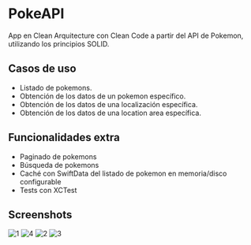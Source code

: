# PokeAPI

App en Clean Arquitecture con Clean Code a partir del API de Pokemon, utilizando los principios SOLID.

## Casos de uso

- Listado de pokemons.
- Obtención de los datos de un pokemon específico.
- Obtención de los datos de una localización específica.
- Obtención de los datos de una location area específica.

## Funcionalidades extra

- Paginado de pokemons
- Búsqueda de pokemons
- Caché con SwiftData del listado de pokemon en memoria/disco configurable
- Tests con XCTest

## Screenshots

![1](https://github.com/edgarguitian/PokeAPI/assets/6595032/5041da98-5eec-44f2-901b-ddb58d4689da)
![4](https://github.com/edgarguitian/PokeAPI/assets/6595032/3595b807-85bb-4491-9846-bd100df29900)
![2](https://github.com/edgarguitian/PokeAPI/assets/6595032/f0b7d36c-34cf-4b90-9720-202daea18e50)
![3](https://github.com/edgarguitian/PokeAPI/assets/6595032/ef3a80a5-086b-4a11-b2fb-8988fd105c7d)
